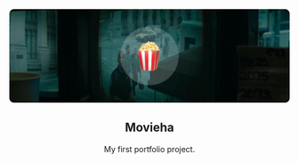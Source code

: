 <div align="center">
  <img src="/assets/banner.svg" alt="Movieha banner" />
  <h2>Movieha</h2>
  <p>My first portfolio project.</p>
</div>
